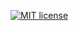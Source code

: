 [![MIT license](http://img.shields.io/badge/license-MIT-brightgreen.svg)](http://opensource.org/licenses/MIT)